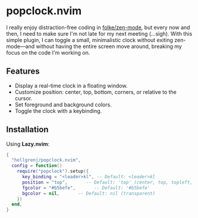 # popclock.nvim

I really enjoy distraction-free coding in [folke/zen-mode](https://github.com/folke/zen-mode.nvim), but every now and then, I need to make sure I'm not late for my next meeting (…sigh). With this simple plugin, I can toggle a small, minimalistic clock without exiting zen-mode—and without having the entire screen move around, breaking my focus on the code I'm working on.

## Features
- Display a real-time clock in a floating window.
- Customize position: center, top, bottom, corners, or relative to the cursor.
- Set foreground and background colors.
- Toggle the clock with a keybinding.

## Installation

Using **Lazy.nvim**:
```lua
{
  "hellgrenj/popclock.nvim",
  config = function()
    require("popclock").setup({
      key_binding = "<leader>kl", -- Default: <leader>kl
      position = "top",       -- Default: 'top' (center, top, topleft, topright, bottom, bottomleft, bottomright, cursor) 
      fgcolor = "#b5befe",       -- Default: '#b5befe'
      bgcolor = nil,       -- Default: nil (transparent)
    })
  end,
}

